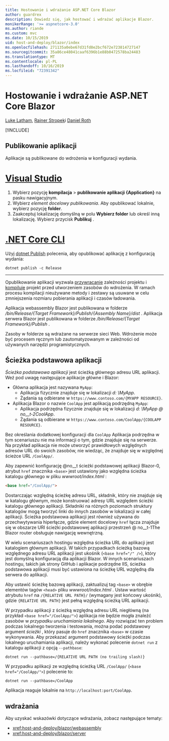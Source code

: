 ```yaml
---
title: Hostowanie i wdrażanie ASP.NET Core Blazor
author: guardrex
description: Dowiedz się, jak hostować i wdrażać aplikacje Blazor.
monikerRange: '>= aspnetcore-3.0'
ms.author: riande
ms.custom: mvc
ms.date: 10/15/2019
uid: host-and-deploy/blazor/index
ms.openlocfilehash: 271135a0ebe67d31fd8e2bcf672e723814727147
ms.sourcegitcommit: 35a86ce48041caaf6396b1e88b0472578ba24483
ms.translationtype: MT
ms.contentlocale: pl-PL
ms.lasthandoff: 10/16/2019
ms.locfileid: "72391342"
---
```

# <a name="host-and-deploy-aspnet-core-blazor"></a>Hostowanie i wdrażanie ASP.NET Core Blazor

[Luke Latham](https://github.com/guardrex), [Rainer Stropek](https://www.timecockpit.com)i [Daniel Roth](https://github.com/danroth27)

[!INCLUDE[](~/includes/blazorwasm-preview-notice.md)]

## <a name="publish-the-app"></a>Publikowanie aplikacji

Aplikacje są publikowane do wdrożenia w konfiguracji wydania.

# <a name="visual-studiotabvisual-studio"></a>[Visual Studio](#tab/visual-studio)

1. Wybierz pozycję **kompilacja** > **publikowanie aplikacji {Application}** na pasku nawigacyjnym.
1. Wybierz *element docelowy publikowania*. Aby opublikować lokalnie, wybierz pozycję **folder**.
1. Zaakceptuj lokalizację domyślną w polu **Wybierz folder** lub określ inną lokalizację. Wybierz przycisk **Publikuj** .

# <a name="net-core-clitabnetcore-cli"></a>[.NET Core CLI](#tab/netcore-cli)

Użyj [dotnet Publish](/dotnet/core/tools/dotnet-publish) polecenia, aby opublikować aplikację z konfiguracją wydania:

```dotnetcli
dotnet publish -c Release
```

---

Opublikowanie aplikacji wyzwala [przywracanie](/dotnet/core/tools/dotnet-restore) zależności projektu i [kompiluje](/dotnet/core/tools/dotnet-build) projekt przed utworzeniem zasobów do wdrożenia. W ramach procesu kompilacji nieużywane metody i zestawy są usuwane w celu zmniejszenia rozmiaru pobierania aplikacji i czasów ładowania.

Aplikacja webassembly Blazor jest publikowana w folderze */bin/Release/{Target Framework}/Publish/{Assembly Name}/dist* . Aplikacja serwera Blazor jest publikowana w folderze */bin/Release/{Target Framework}/Publish* .

Zasoby w folderze są wdrażane na serwerze sieci Web. Wdrożenie może być procesem ręcznym lub zautomatyzowanym w zależności od używanych narzędzi programistycznych.

## <a name="app-base-path"></a>Ścieżka podstawowa aplikacji

*Ścieżka podstawowa aplikacji* jest ścieżką głównego adresu URL aplikacji. Weź pod uwagę następujące aplikacje główne i Blazor:

* Główna aplikacja jest nazywana `MyApp`:
  * Aplikacja fizycznie znajduje się w lokalizacji *d: \\MyApp*.
  * Żądania są odbierane w `https://www.contoso.com/{MYAPP RESOURCE}`.
* Aplikacja Blazor o nazwie `CoolApp` jest aplikacją podrzędną `MyApp`:
  * Aplikacja podrzędna fizycznie znajduje się w lokalizacji *d: \\MyApp @ no__t-2CoolApp*.
  * Żądania są odbierane w `https://www.contoso.com/CoolApp/{COOLAPP RESOURCE}`.

Bez określania dodatkowej konfiguracji dla `CoolApp` Aplikacja podrzędna w tym scenariuszu nie ma informacji o tym, gdzie znajduje się na serwerze. Na przykład aplikacja nie może utworzyć prawidłowych względnych adresów URL do swoich zasobów, nie wiedząc, że znajduje się w względnej ścieżce URL `/CoolApp/`.

Aby zapewnić konfigurację @no__t ścieżki podstawowej aplikacji Blazor-0, atrybut `href` znacznika `<base>` jest ustawiony jako względna ścieżka katalogu głównego w pliku *wwwroot/index.html* :

```html
<base href="/CoolApp/">
```

Dostarczając względną ścieżkę adresu URL, składnik, który nie znajduje się w katalogu głównym, może konstruować adresy URL względem ścieżki katalogu głównego aplikacji. Składniki na różnych poziomach struktury katalogów mogą tworzyć linki do innych zasobów w lokalizacji w całej aplikacji. Ścieżka podstawowa aplikacji jest również używana do przechwytywania hiperłącze, gdzie element docelowy `href` łącza znajduje się w obszarze URI ścieżki podstawowej aplikacji przestrzeń @ no__t-1The Blazor router obsługuje nawigację wewnętrzną.

W wielu scenariuszach hostingu względna ścieżka URL do aplikacji jest katalogiem głównym aplikacji. W takich przypadkach ścieżką bazową względnego adresu URL aplikacji jest ukośnik (`<base href="/" />`), który jest domyślną konfiguracją dla aplikacji Blazor. W innych scenariuszach hostingu, takich jak strony GitHub i aplikacje podrzędne IIS, ścieżka podstawowa aplikacji musi być ustawiona na ścieżkę URL względną dla serwera do aplikacji.

Aby ustawić ścieżkę bazową aplikacji, zaktualizuj tag `<base>` w obrębie elementów tagów `<head>` pliku *wwwroot/index.html* . Ustaw wartość atrybutu `href` na `/{RELATIVE URL PATH}/` (wymagany jest końcowy ukośnik), gdzie `{RELATIVE URL PATH}` jest pełną względną ścieżką URL aplikacji.

W przypadku aplikacji z ścieżką względną adresu URL niegłówną (na przykład `<base href="/CoolApp/">`) aplikacja nie będzie mogła znaleźć zasobów w *przypadku uruchamiania lokalnego*. Aby rozwiązać ten problem podczas lokalnego tworzenia i testowania, można podać podstawowy argument *ścieżki* , który pasuje do `href` znacznika `<base>` w czasie wykonywania. Aby przekazać argument podstawowy ścieżki podczas lokalnego uruchamiania aplikacji, należy wykonać polecenie `dotnet run` z katalogu aplikacji z opcją `--pathbase`:

```dotnetcli
dotnet run --pathbase=/{RELATIVE URL PATH (no trailing slash)}
```

W przypadku aplikacji ze względną ścieżką URL `/CoolApp/` (`<base href="/CoolApp/">`) polecenie to:

```dotnetcli
dotnet run --pathbase=/CoolApp
```

Aplikacja reaguje lokalnie na `http://localhost:port/CoolApp`.

## <a name="deployment"></a>wdrażania

Aby uzyskać wskazówki dotyczące wdrażania, zobacz następujące tematy:

* <xref:host-and-deploy/blazor/webassembly>
* <xref:host-and-deploy/blazor/server>
